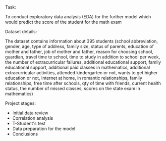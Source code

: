 Task:

To conduct exploratory data analysis (EDA) for the further model which would predict the score of the student for the math exam


Dataset details:

The dataset contains information about 395 students (school abbreviation, gender, age, type of address, family size, status of  parents, education of mother and father, job of mother and father, reason for choosing school, guardian, travel time to school, time to study in addition to school per week, the number of extracurricular failures, additional educational support, family educational support, additional paid classes in mathematics, additional extracurricular activities, attended kindergarten or not, wants to get higher education or not, Internet at home, in romantic relationships, family relationships, free time after schools, qty of time with friends, current health status, the number of missed classes, scores on the state exam in mathematics)


Project stages:

- Initial data review
- Сorrelation analysis
- T-Student's test
- Data preparation for the model
- Conclusions
